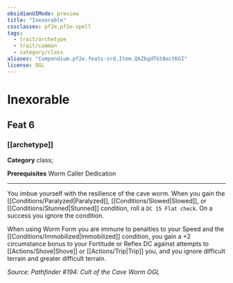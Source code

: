 ```yaml
---
obsidianUIMode: preview
title: "Inexorable"
cssclasses: pf2e,pf2e-spell
tags:
  - trait/archetype
  - trait/common
  - category/class
aliases: "Compendium.pf2e.feats-srd.Item.QkZbgdTGt8ectKGI"
license: OGL
---
```

# Inexorable
## Feat 6
### [[archetype]]

**Category** class; 



**Prerequisites** Worm Caller Dedication
* * *
You imbue yourself with the resilience of the cave worm. When you gain the [[Conditions/Paralyzed|Paralyzed]], [[Conditions/Slowed|Slowed]], or [[Conditions/Stunned|Stunned]] condition, roll a `DC 15 Flat check`. On a success you ignore the condition.

When using Worm Form you are immune to penalties to your Speed and the [[Conditions/Immobilized|Immobilized]] condition, you gain a +2 circumstance bonus to your Fortitude or Reflex DC against attempts to [[Actions/Shove|Shove]] or [[Actions/Trip|Trip]] you, and you ignore difficult terrain and greater difficult terrain.

*Source: Pathfinder #194: Cult of the Cave Worm*
*OGL*